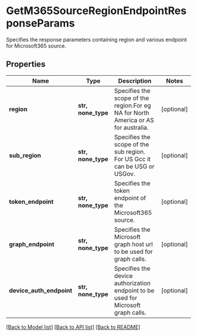 # GetM365SourceRegionEndpointResponseParams

Specifies the response parameters containing region and various endpoint for Microsoft365 source.

## Properties
Name | Type | Description | Notes
------------ | ------------- | ------------- | -------------
**region** | **str, none_type** | Specifies the scope of the region.For eg NA for North America or AS for australia. | [optional] 
**sub_region** | **str, none_type** | Specifies the scope of the sub region. For US Gcc it can be USG or USGov. | [optional] 
**token_endpoint** | **str, none_type** | Specifies the token endpoint of the Microsoft365 source. | [optional] 
**graph_endpoint** | **str, none_type** | Specifies the Microsoft graph host url to be used for graph calls. | [optional] 
**device_auth_endpoint** | **str, none_type** | Specifies the device authorization endpoint to be used for Microsoft graph calls. | [optional] 

[[Back to Model list]](../README.md#documentation-for-models) [[Back to API list]](../README.md#documentation-for-api-endpoints) [[Back to README]](../README.md)


